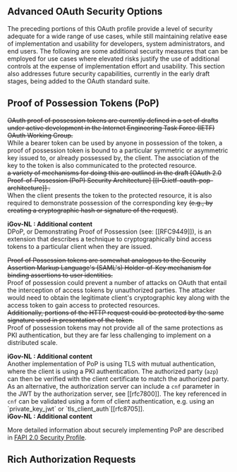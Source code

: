 ## Advanced OAuth Security Options
<!-- ### [5.](#rfc.section.5) [Advanced OAuth Security Options](#AdvancedSecurity) -->

The preceding portions of this OAuth profile provide a level of security adequate for a wide range of use cases, while still maintaining relative ease of implementation and usability for developers, system administrators, and end users. The following are some additional security measures that can be employed for use cases where elevated risks justify the use of additional controls at the expense of implementation effort and usability. This section also addresses future security capabilities, currently in the early draft stages, being added to the OAuth standard suite.

<!-- ### [5.1.](#rfc.section.5.1) [Proof of Possession Tokens](#PoPTokens) -->
## Proof of Possession Tokens (PoP)

~~OAuth proof of possession tokens are currently defined in a set of drafts under active development in the Internet Engineering Task Force (IETF) OAuth Working Group.~~  
While a bearer token can be used by anyone in possession of the token, a proof of possession token is bound to a particular symmetric or asymmetric key issued to, or already possessed by, the client. The association of the key to the token is also communicated to the protected resource.  
~~a variety of mechanisms for doing this are outlined in the draft [OAuth 2.0 Proof-of-Possession (PoP) Security Architecture] [[I-D.ietf-oauth-pop-architecture]] .~~  
When the client presents the token to the protected resource, it is also required to demonstrate possession of the corresponding key ~~(e.g., by creating a cryptographic hash or signature of the request)~~.

<!-- iGov-NL : Start of the additional content -->
<aside class=" addition">
<b>iGov-NL : Additional content</b></br>  
DPoP, or Demonstrating Proof of Possession (see: [[RFC9449]]), is an extension that describes a technique to cryptographically bind access tokens to a particular client when they are issued.   
</aside>
<!-- iGov-NL : End of the additional content -->

~~Proof of Possession tokens are somewhat analogous to the Security Assertion Markup Language's (SAML's) Holder-of-Key mechanism for binding assertions to user identities.~~  
Proof of possession could prevent a number of attacks on OAuth that entail the interception of access tokens by unauthorized parties. The attacker would need to obtain the legitimate client's cryptographic key along with the access token to gain access to protected resources.  
~~Additionally, portions of the HTTP request could be protected by the same signature used in presentation of the token.~~  
Proof of possession tokens may not provide all of the same protections as PKI authentication, but they are far less challenging to implement on a distributed scale.

<!-- iGov-NL : Start of the additional content -->
<aside class=" addition">
<b>iGov-NL : Additional content</b></br>  
Another implementation of PoP is using TLS with mutual authentication, where the client is using a PKI authentication. The authorized party (<code>azp</code>) can then be verified with the client certificate to match the authorized party. As an alternative, the authorization server can include a <code>cnf</code> parameter in the JWT by the authorization server, see [[rfc7800]]. The key referenced in <code>cnf</code> can be validated using a form of client authentication, e.g. using an `private_key_jwt` or `tls_client_auth`[[rfc8705]].
</aside>
<!-- iGov-NL : End of the additional content -->

<!-- iGov-NL : Start of the additional content -->
<aside class=" addition">
<b>iGov-NL : Additional content</b></br>  

More detailed information about securely implementing PoP are described in [FAPI 2.0 Security Profile](https://openid.net/specs/fapi-2_0-security-02.html#name-requirements-for-clients).

</aside>
<!-- iGov-NL : End of the additional content -->

## Rich Authorization Requests


